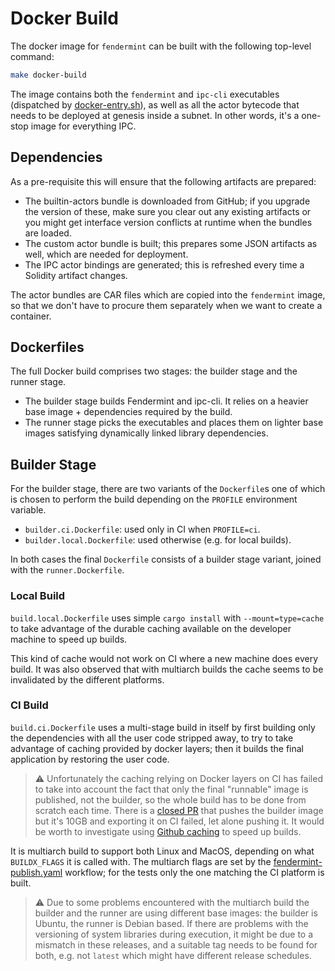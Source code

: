 # Docker Build

The docker image for `fendermint` can be built with the following top-level command:

```bash
make docker-build
```

The image contains both the `fendermint` and `ipc-cli` executables (dispatched by [docker-entry.sh](./docker-entry.sh)), as well as all the actor bytecode that needs to be deployed at genesis inside a subnet. In other words, it's a one-stop image for everything IPC. 

## Dependencies

As a pre-requisite this will ensure that the following artifacts are prepared:
* The builtin-actors bundle is downloaded from GitHub; if you upgrade the version of these, make sure you clear out any existing artifacts or you might get interface version conflicts at runtime when the bundles are loaded.
* The custom actor bundle is built; this prepares some JSON artifacts as well, which are needed for deployment.
* The IPC actor bindings are generated; this is refreshed every time a Solidity artifact changes.

The actor bundles are CAR files which are copied into the `fendermint` image, so that we don't have to procure them separately when we want to create a container.

## Dockerfiles

The full Docker build comprises two stages: the builder stage and the runner stage.

- The builder stage builds Fendermint and ipc-cli. It relies on a heavier base image + dependencies required by the build.
- The runner stage picks the executables and places them on lighter base images satisfying dynamically linked library dependencies.

## Builder Stage

For the builder stage, there are two variants of the `Dockerfile`s one of which is chosen to perform the build depending on the `PROFILE` environment variable.

- `builder.ci.Dockerfile`: used only in CI when `PROFILE=ci`.
- `builder.local.Dockerfile`: used otherwise (e.g. for local builds).

In both cases the final `Dockerfile` consists of a builder stage variant, joined with the `runner.Dockerfile`.

### Local Build

`build.local.Dockerfile` uses simple `cargo install` with `--mount=type=cache` to take advantage of the durable caching available on the developer machine to speed up builds.

This kind of cache would not work on CI where a new machine does every build. It was also observed that with multiarch builds the cache seems to be invalidated by the different platforms.

### CI Build

`build.ci.Dockerfile` uses a multi-stage build in itself by first building only the dependencies with all the user code stripped away, to try to take advantage of caching provided by docker layers; then it builds the final application by restoring the user code.

> ⚠️ Unfortunately the caching relying on Docker layers on CI has failed to take into account the fact that only the final "runnable" image is published, not the builder, so the whole build has to be done from scratch each time. There is a [closed PR](https://github.com/consensus-shipyard/ipc/pull/699) that pushes the builder image but it's 10GB and exporting it on CI failed, let alone pushing it. It would be worth to investigate using [Github caching](https://docs.docker.com/build/ci/github-actions/cache/#github-cache) to speed up builds.

It is multiarch build to support both Linux and MacOS, depending on what `BUILDX_FLAGS` it is called with. The multiarch flags are set by the [fendermint-publish.yaml](../../.github/workflows/fendermint-publish.yaml) workflow; for the tests only the one matching the CI platform is built.

> ⚠️ Due to some problems encountered with the multiarch build the builder and the runner are using different base images: the builder is Ubuntu, the runner is Debian based. If there are problems with the versioning of system libraries during execution, it might be due to a mismatch in these releases, and a suitable tag needs to be found for both, e.g. not `latest` which might have different release schedules.
